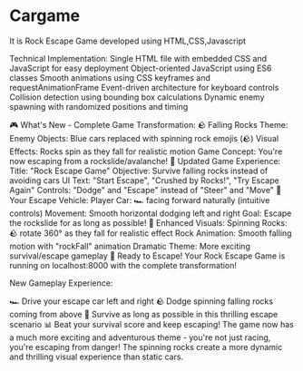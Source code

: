 # Cargame
It is Rock Escape Game developed using HTML,CSS,Javascript

Technical Implementation:
Single HTML file with embedded CSS and JavaScript for easy deployment
Object-oriented JavaScript using ES6 classes
Smooth animations using CSS keyframes and requestAnimationFrame
Event-driven architecture for keyboard controls
Collision detection using bounding box calculations
Dynamic enemy spawning with randomized positions and timing

🎮 What's New - Complete Game Transformation:
🪨 Falling Rocks Theme:
Enemy Objects: Blue cars replaced with spinning rock emojis (🪨)
Visual Effects: Rocks spin as they fall for realistic motion
Game Concept: You're now escaping from a rockslide/avalanche!
🎯 Updated Game Experience:
Title: "Rock Escape Game" 
Objective: Survive falling rocks instead of avoiding cars
UI Text: "Start Escape", "Crushed by Rocks!", "Try Escape Again"
Controls: "Dodge" and "Escape" instead of "Steer" and "Move"
🚗 Your Escape Vehicle:
Player Car: 🏎️ facing forward naturally (intuitive controls)
Movement: Smooth horizontal dodging left and right
Goal: Escape the rockslide for as long as possible!
💎 Enhanced Visuals:
Spinning Rocks: 🪨 rotate 360° as they fall for realistic effect
Rock Animation: Smooth falling motion with "rockFall" animation
Dramatic Theme: More exciting survival/escape gameplay
🚀 Ready to Escape!
Your Rock Escape Game is running on localhost:8000 with the complete transformation!

New Gameplay Experience:

🏎️ Drive your escape car left and right
🪨 Dodge spinning falling rocks coming from above
🏃 Survive as long as possible in this thrilling escape scenario
📊 Beat your survival score and keep escaping!
The game now has a much more exciting and adventurous theme - you're not just racing, you're escaping from danger! The spinning rocks create a more dynamic and thrilling visual experience than static cars.
